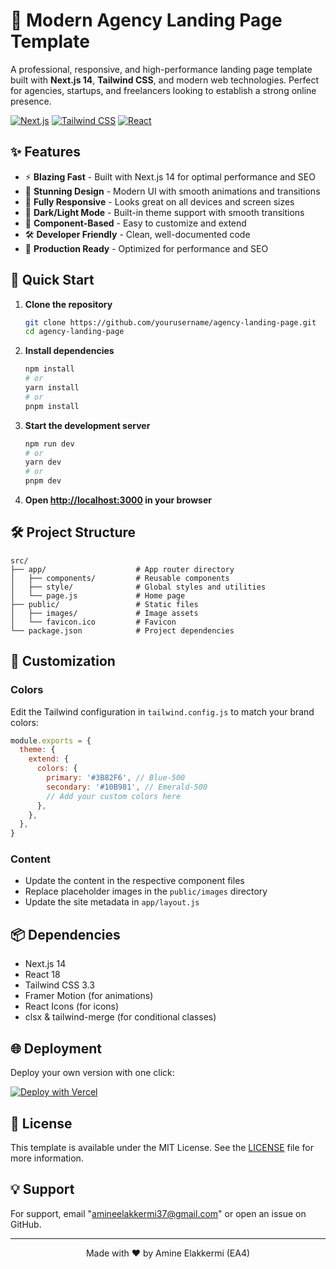 # 🚀 Modern Agency Landing Page Template

A professional, responsive, and high-performance landing page template built with **Next.js 14**, **Tailwind CSS**, and modern web technologies. Perfect for agencies, startups, and freelancers looking to establish a strong online presence.

[![Next.js](https://img.shields.io/badge/Next.js-13.4.0+-black?style=for-the-badge&logo=next.js)](https://nextjs.org/)
[![Tailwind CSS](https://img.shields.io/badge/Tailwind_CSS-3.3.0+-06B6D4?style=for-the-badge&logo=tailwind-css&logoColor=white)](https://tailwindcss.com/)
[![React](https://img.shields.io/badge/React-18.2.0+-61DAFB?style=for-the-badge&logo=react&logoColor=white)](https://reactjs.org/)

## ✨ Features

- ⚡ **Blazing Fast** - Built with Next.js 14 for optimal performance and SEO
- 🎨 **Stunning Design** - Modern UI with smooth animations and transitions
- 📱 **Fully Responsive** - Looks great on all devices and screen sizes
- 🎨 **Dark/Light Mode** - Built-in theme support with smooth transitions
- 🧩 **Component-Based** - Easy to customize and extend
- 🛠 **Developer Friendly** - Clean, well-documented code
- 🚀 **Production Ready** - Optimized for performance and SEO

## 🚀 Quick Start

1. **Clone the repository**
   ```bash
   git clone https://github.com/yourusername/agency-landing-page.git
   cd agency-landing-page
   ```

2. **Install dependencies**
   ```bash
   npm install
   # or
   yarn install
   # or
   pnpm install
   ```

3. **Start the development server**
   ```bash
   npm run dev
   # or
   yarn dev
   # or
   pnpm dev
   ```

4. **Open [http://localhost:3000](http://localhost:3000) in your browser**

## 🛠 Project Structure

```
src/
├── app/                    # App router directory
│   ├── components/         # Reusable components
│   ├── style/              # Global styles and utilities
│   └── page.js             # Home page
├── public/                 # Static files
│   ├── images/             # Image assets
│   └── favicon.ico         # Favicon
└── package.json            # Project dependencies
```

## 🎨 Customization

### Colors
Edit the Tailwind configuration in `tailwind.config.js` to match your brand colors:

```js
module.exports = {
  theme: {
    extend: {
      colors: {
        primary: '#3B82F6', // Blue-500
        secondary: '#10B981', // Emerald-500
        // Add your custom colors here
      },
    },
  },
}
```

### Content
- Update the content in the respective component files
- Replace placeholder images in the `public/images` directory
- Update the site metadata in `app/layout.js`

## 📦 Dependencies

- Next.js 14
- React 18
- Tailwind CSS 3.3
- Framer Motion (for animations)
- React Icons (for icons)
- clsx & tailwind-merge (for conditional classes)

## 🌐 Deployment

Deploy your own version with one click:

[![Deploy with Vercel](https://vercel.com/button)](https://vercel.com/new/clone?repository-url=https%3A%2F%2Fgithub.com%2Fyourusername%2Fagency-landing-page)

## 📝 License

This template is available under the MIT License. See the [LICENSE](LICENSE) file for more information.

## 💡 Support

For support, email "amineelakkermi37@gmail.com" or open an issue on GitHub.

---


<p align="center">
  Made with ❤️ by Amine Elakkermi (EA4)
</p>
